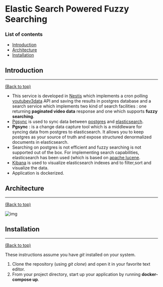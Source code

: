 # Elastic Search Powered Fuzzy Searching 

### List of contents

- [Introduction](#introduction)
- [Architecture](#architecture)
- [Installation](#installation)


## Introduction
---
[(Back to top)](#list-of-contents)

- This service is developed in [Nestjs](https://www.google.com/search?client=safari&rls=en&q=nestjs&ie=UTF-8&oe=UTF-8) which implements a cron polling [youtubev3data](https://developers.google.com/youtube/v3) API and saving the results in postgres database and a search service which implements two kind of search facilities : one returning **paginated video data** response and one which supports **fuzzy searching**. 
- [Pgsync](https://pgsync.com) is used to sync data between [postgres](https://www.google.com/search?client=safari&rls=en&q=postgres&ie=UTF-8&oe=UTF-8) and [elasticsearch](https://www.elastic.co).
- **Pgsync** : is a change data capture tool which is a middleware for syncing data from postgres to elasticsearch. It allows you to keep postgres as your source of truth and expose structured denormalized documents in elasticsearch.
- Searching on postgres is not efficient and fuzzy searching is not supported out of the box. For implementing search capabilities, elasticsearch has been used (which is based on [apache lucene](https://lucene.apache.org).
- [Kibana](https://www.elastic.co/kibana/) is used to visualize elasticsearch indexes and to filter,sort and visualize the data.  
- Application is dockerized. 


## Architecture
---
[(Back to top)](#list-of-contents)

![img](https://i.imgur.com/ALDZaqc.png)

## Installation
---
[(Back to top)](#list-of-contents)

These instructions assume you have *git* installed on your system. 

1. Clone the repository (using *git clone*) and open it in your favorite text editor. 
2. From your project directory, start up your application by running **docker-compose up**.

